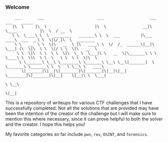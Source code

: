 ### Welcome

```
    ___       ___                       ___                    ___                ___    _____
   |\  \     |\  \                     |\  \                __|\  \____          |\  \  / __  \
   \ \  \____\ \  \  ________   _______\ \  \  ___         |\___   ____\  ___  __\ \  \|\/_|\  \  ________
    \ \   __  \ \  \|\   __  \ |\   ____\ \  \/  /_  ______\|__|\  \___| |\  \|\  \ \  \|/ \ \  \|\   __  \
     \ \  \|\  \ \  \ \  \|\  \_ \  \___|\ \   __  \|\_______\ \ \  \____\ \  \\\  \ \  \   \ \  \ \  \|\  \
      \ \_______\ \__\ \________\ \_______\ \__\ \__\|_______|  \ \_______\ \_______\ \  \   \ \__\ \   ____\
       \|_______|\|__|\|________|\|_______|\|__|\|__|            \________|\|_______|\|__|    \|__|\ \  \___|
                                                                                                    \ \__\
                                                                                                     \|__|
```

This is a repository of writeups for various CTF challenges that I have successfully completed. Not all the solutions that are provided may have been the intention of the creator of the challenge but I will make sure to mention this where necessary, since it can prove helpful to both the solver and the creator. I hope this helps you!

My favorite categories so far include `pwn`, `rev`, `OSINT`, and `forensics`.
